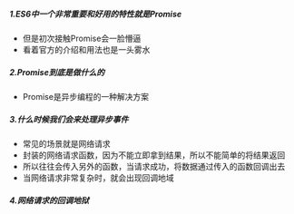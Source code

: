 ##### 1.ES6中一个非常重要和好用的特性就是Promise
- 但是初次接触Promise会一脸懵逼
- 看着官方的介绍和用法也是一头雾水

##### 2.Promise到底是做什么的
- Promise是异步编程的一种解决方案

##### 3.什么时候我们会来处理异步事件
- 常见的场景就是网络请求
- 封装的网络请求函数，因为不能立即拿到结果，所以不能简单的将结果返回
- 所以往往会传入另外的函数，当请求成功，将数据通过传入的函数回调出去
- 当网络请求非常复杂时，就会出现回调地域

##### 4.网络请求的回调地狱
